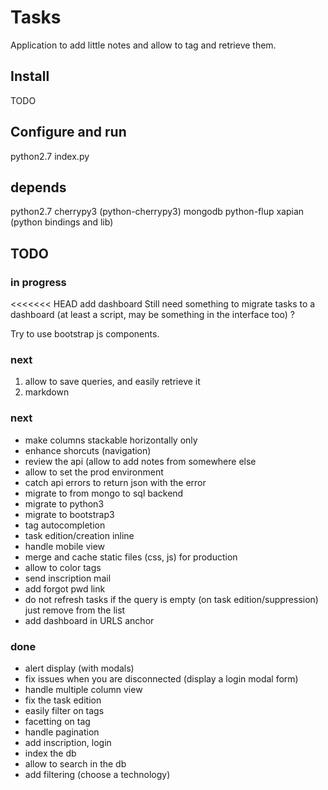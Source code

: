 # Tasks

Application to add little notes and allow to tag and retrieve them.

## Install

TODO

## Configure and run

python2.7 index.py

## depends

python2.7
cherrypy3 (python-cherrypy3)
mongodb
python-flup
xapian (python bindings and lib)

## TODO

### in progress

<<<<<<< HEAD
add dashboard
Still need something to migrate tasks to a dashboard (at least a script, may be something in the interface too) ?

Try to use bootstrap js components.

### next

 1. allow to save queries, and easily retrieve it
 2. markdown

### next

 * make columns stackable horizontally only
 * enhance shorcuts (navigation)
 * review the api (allow to add notes from somewhere else
 * allow to set the prod environment
 * catch api errors to return json with the error
 * migrate to from mongo to sql backend
 * migrate to python3
 * migrate to bootstrap3
 * tag autocompletion
 * task edition/creation inline
 * handle mobile view
 * merge and cache static files (css, js) for production
 * allow to color tags
 * send inscription mail
 * add forgot pwd link
 * do not refresh tasks if the query is empty (on task edition/suppression) just remove from the list
 * add dashboard in URLS anchor

### done

 * alert display (with modals)
 * fix issues when you are disconnected (display a login modal form)
 * handle multiple column view
 * fix the task edition
 * easily filter on tags
 * facetting on tag
 * handle pagination
 * add inscription, login
 * index the db
 * allow to search in the db
 * add filtering (choose a technology)

